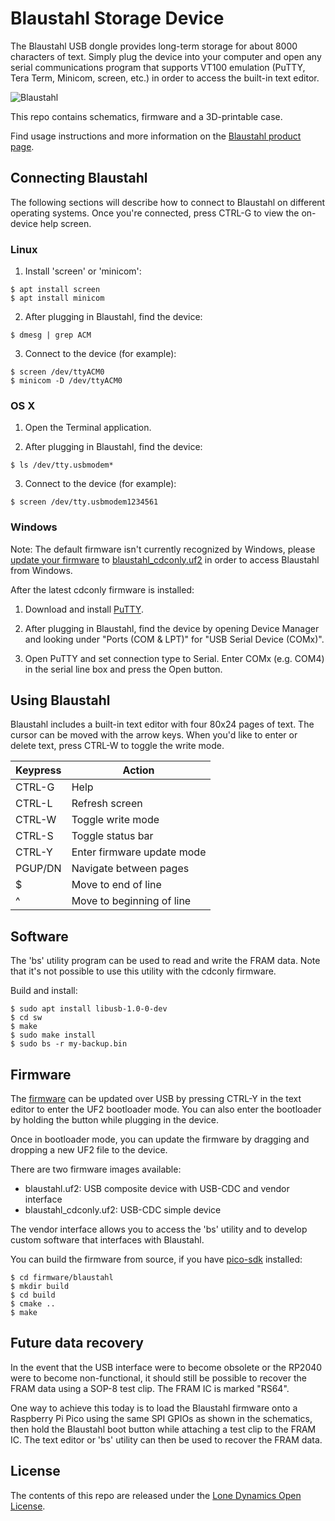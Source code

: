 # Blaustahl Storage Device

The Blaustahl USB dongle provides long-term storage for about 8000 characters of text. Simply plug the device into your computer and open any serial communications program that supports VT100 emulation (PuTTY, Tera Term, Minicom, screen, etc.) in order to access the built-in text editor.

![Blaustahl](https://github.com/machdyne/blaustahl/blob/251dba51e97cc46e1b7918198aa66e48cc741dd9/blaustahl.png)

This repo contains schematics, firmware and a 3D-printable case.

Find usage instructions and more information on the [Blaustahl product page](https://machdyne.com/product/blaustahl-storage-device/).


## Connecting Blaustahl

The following sections will describe how to connect to Blaustahl on different operating systems. Once you're connected, press CTRL-G to view the on-device help screen.

### Linux

1. Install 'screen' or 'minicom':

```
$ apt install screen
$ apt install minicom
```

2. After plugging in Blaustahl, find the device:

```
$ dmesg | grep ACM
```

3. Connect to the device (for example):

```
$ screen /dev/ttyACM0
$ minicom -D /dev/ttyACM0
```

### OS X

1. Open the Terminal application.

2. After plugging in Blaustahl, find the device:

```
$ ls /dev/tty.usbmodem*
```

3. Connect to the device (for example):

```
$ screen /dev/tty.usbmodem1234561
```

### Windows

Note: The default firmware isn't currently recognized by Windows, please [update your firmware](#firmware) to [blaustahl_cdconly.uf2](firmware) in order to access Blaustahl from Windows.

After the latest cdconly firmware is installed:

1. Download and install [PuTTY](https://www.chiark.greenend.org.uk/~sgtatham/putty/latest.html).

2. After plugging in Blaustahl, find the device by opening Device Manager and looking under "Ports (COM & LPT)" for "USB Serial Device (COMx)".

3. Open PuTTY and set connection type to Serial. Enter COMx (e.g. COM4) in the serial line box and press the Open button.

## Using Blaustahl

Blaustahl includes a built-in text editor with four 80x24 pages of text. The cursor can be moved with the arrow keys. When you'd like to enter or delete text, press CTRL-W to toggle the write mode.

| Keypress | Action |
| -------- | ------ |
| CTRL-G | Help |
| CTRL-L | Refresh screen |
| CTRL-W | Toggle write mode |
| CTRL-S | Toggle status bar |
| CTRL-Y | Enter firmware update mode |
| PGUP/DN | Navigate between pages |
| $ | Move to end of line |
| ^ | Move to beginning of line |

## Software

The 'bs' utility program can be used to read and write the FRAM data. Note that it's not possible to use this utility with the cdconly firmware.

Build and install:

```
$ sudo apt install libusb-1.0-0-dev
$ cd sw
$ make
$ sudo make install
$ sudo bs -r my-backup.bin
```

## Firmware

The [firmware](firmware) can be updated over USB by pressing CTRL-Y in the text editor to enter the UF2 bootloader mode. You can also enter the bootloader by holding the button while plugging in the device.

Once in bootloader mode, you can update the firmware by dragging and dropping a new UF2 file to the device.

There are two firmware images available:

  * blaustahl.uf2: USB composite device with USB-CDC and vendor interface
  * blaustahl\_cdconly.uf2: USB-CDC simple device

The vendor interface allows you to access the 'bs' utility and to develop custom
software that interfaces with Blaustahl.

You can build the firmware from source, if you have [pico-sdk](https://github.com/raspberrypi/pico-sdk) installed:

```
$ cd firmware/blaustahl
$ mkdir build
$ cd build
$ cmake ..
$ make
```

## Future data recovery

In the event that the USB interface were to become obsolete or the RP2040 were to become non-functional, it should still be possible to recover the FRAM data using a SOP-8 test clip. The FRAM IC is marked "RS64".

One way to achieve this today is to load the Blaustahl firmware onto a Raspberry Pi Pico using the same SPI GPIOs as shown in the schematics, then hold the Blaustahl boot button while attaching a test clip to the FRAM IC. The text editor or 'bs' utility can then be used to recover the FRAM data.

## License

The contents of this repo are released under the [Lone Dynamics Open License](LICENSE.md).
